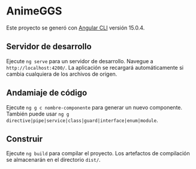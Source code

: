 # AnimeGGS

Este proyecto se generó con [Angular CLI](https://github.com/angular/angular-cli) versión 15.0.4.

## Servidor de desarrollo

Ejecute `ng serve` para un servidor de desarrollo. Navegue a `http://localhost:4200/`. La aplicación se recargará automáticamente si cambia cualquiera de los archivos de origen.

## Andamiaje de código

Ejecute `ng g c nombre-componente` para generar un nuevo componente. También puede usar `ng g directive|pipe|service|class|guard|interface|enum|module`.

## Construir

Ejecute `ng build` para compilar el proyecto. Los artefactos de compilación se almacenarán en el directorio `dist/`.
